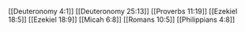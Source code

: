 [[Deuteronomy 4:1]]
[[Deuteronomy 25:13]]
[[Proverbs 11:19]]
[[Ezekiel 18:5]]
[[Ezekiel 18:9]]
[[Micah 6:8]]
[[Romans 10:5]]
[[Philippians 4:8]]
